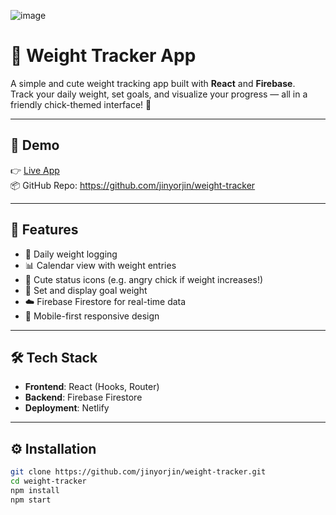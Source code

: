 ![image](https://github.com/user-attachments/assets/2e2383dc-6512-4eb7-95a9-8f43339bd7f7)

# 🐥 Weight Tracker App

A simple and cute weight tracking app built with **React** and **Firebase**.  
Track your daily weight, set goals, and visualize your progress — all in a friendly chick-themed interface! 🐣

---

## 📸 Demo

👉 [Live App](https://soft-clafoutis-351121.netlify.app/)  
📦 GitHub Repo: https://github.com/jinyorjin/weight-tracker

---

## 🔧 Features

- 📅 Daily weight logging
- 📊 Calendar view with weight entries
- 🐷 Cute status icons (e.g. angry chick if weight increases!)
- 🏁 Set and display goal weight
- ☁️ Firebase Firestore for real-time data
- 📱 Mobile-first responsive design

---

## 🛠 Tech Stack

- **Frontend**: React (Hooks, Router)
- **Backend**: Firebase Firestore
- **Deployment**: Netlify

---

## ⚙️ Installation

```bash
git clone https://github.com/jinyorjin/weight-tracker.git
cd weight-tracker
npm install
npm start
